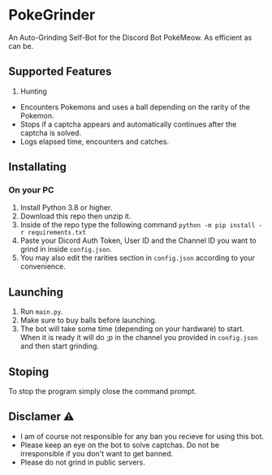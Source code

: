 # PokeGrinder
An Auto-Grinding Self-Bot for the Discord Bot PokéMeow. As efficient as can be.

## Supported Features
1. Hunting
- Encounters Pokemons and uses a ball depending on the rarity of the Pokemon.
- Stops if a captcha appears and automatically continues after the captcha is solved.
- Logs elapsed time, encounters and catches.

## Installating

### On your PC
1. Install Python 3.8 or higher.
2. Download this repo then unzip it.
3. Inside of the repo type the following command `python -m pip install -r requirements.txt`
4. Paste your Dicord Auth Token, User ID and the Channel ID you want to grind in inside `config.json`.
5. You may also edit the rarities section in `config.json` according to your convenience.

## Launching 
1. Run `main.py`.
2. Make sure to buy balls before launching.
3. The bot will take some time (depending on your hardware) to start. When it is ready it will do ;p in the channel you provided in `config.json` and then start grinding.

## Stoping
To stop the program simply close the command prompt.

## Disclamer ⚠️
- I am of course not responsible for any ban you recieve for using this bot.
- Please keep an eye on the bot to solve captchas. Do not be irresponsible if you don't want to get banned.
- Please do not grind in public servers.